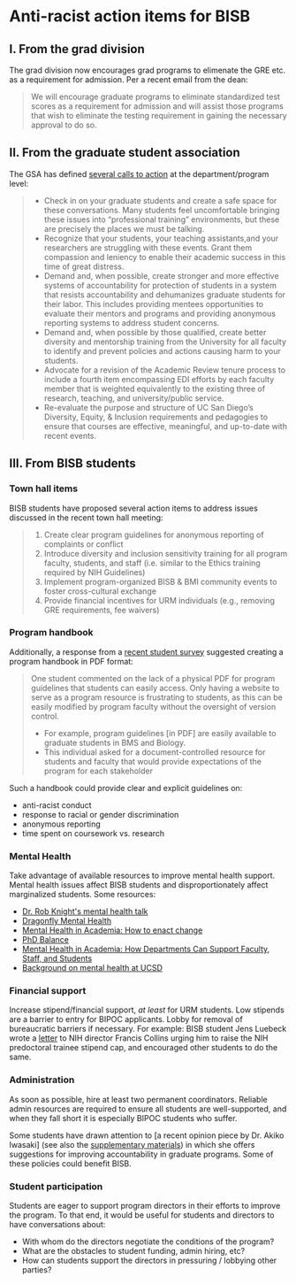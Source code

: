 # Anti-racist action items for BISB

## I. From the grad division

The grad division now encourages grad programs to elimenate the GRE etc. as a requirement for admission. Per a recent email from the dean:

> We will encourage graduate programs to eliminate standardized test scores as a requirement for admission and will assist those programs that wish to eliminate the testing requirement in gaining the necessary approval to do so.

## II. From the graduate student association

The GSA has defined [several calls to action](Commitment-and-call-to-action.pdf) at the department/program level:

> - Check in on your graduate students and create a safe space for these conversations. Many students feel uncomfortable bringing these issues into “professional training” environments, but these are precisely the places we must be talking.
> - Recognize that your students, your teaching assistants,and your researchers are struggling with these events. Grant them compassion and leniency to enable their academic success in this time of great distress.
> - Demand and, when possible, create stronger and more effective systems of accountability for protection of students in a system that resists accountability and dehumanizes graduate students for their labor. This includes providing mentees opportunities to evaluate their mentors and programs and providing anonymous reporting systems to address student concerns.
> - Demand and, when possible by those qualified, create better diversity and mentorship training from the University for all faculty to identify and prevent policies and actions causing harm to your students.
> - Advocate for a revision of the Academic Review tenure process to include a fourth item encompassing EDI efforts by each faculty member that is weighted equivalently to the existing three of research, teaching, and university/public service.
> - Re-evaluate the purpose and structure of UC San Diego’s Diversity, Equity, & Inclusion requirements and pedagogies to ensure that courses are effective, meaningful, and up-to-date with recent events.

## III. From BISB students

### Town hall items

BISB students have proposed several action items to address issues discussed
in the recent town hall meeting:

> 1. Create clear program guidelines for anonymous reporting of complaints or conflict
> 2. Introduce diversity and inclusion sensitivity training for all program faculty, students, and staff (i.e. similar to the Ethics training required by NIH Guidelines)
> 3. Implement program-organized BISB & BMI community events to foster cross-cultural exchange
> 4. Provide financial incentives for URM individuals (e.g., removing GRE requirements, fee waivers)

### Program handbook

Additionally, a response from a [recent student survey](20200211_MR_WI20-Steering-Committee-Student-Comments-2.pdf) suggested creating a
program handbook in PDF format:

> One student commented on the lack of a physical PDF for program guidelines that
students can easily access. Only having a website to serve as a program resource is frustrating to students, as this can be easily modified by program faculty without the oversight of version control.
> - For example, program guidelines [in PDF] are easily available to graduate students in BMS and Biology.
> -  This individual asked for a document-controlled resource for students and faculty that would provide expectations of the program for each stakeholder

Such a handbook could provide clear and explicit guidelines on:
- anti-racist conduct
- response to racial or gender discrimination
- anonymous reporting
- time spent on coursework vs. research

### Mental Health

Take advantage of available resources to improve mental health support. Mental health issues affect BISB students and disproportionately affect marginalized students. Some resources:
  - [Dr. Rob Knight's mental health talk](bioengineering_faculty_spotlight_jan_29.pdf)
  - [Dragonfly Mental Health](http://dragonflymentalhealth.com)
  - [Mental Health in Academia: How to enact change](https://elifesciences.org/interviews/49454377/wendy-marie-ingram)
  - [PhD Balance](https://www.phdbalance.com)
  - [Mental Health in Academia: How Departments Can Support Faculty, Staff, and Students](https://ideasonfire.net/mental-health-in-academia/)
  - [Background on mental health at UCSD](https://anthony-aylward.github.io/mental-health/)

### Financial support

Increase stipend/financial support, _at least_ for URM students. Low stipends are a barrier to entry for BIPOC applicants. Lobby for removal of bureaucratic barriers if necessary. For example: BISB student Jens Luebeck wrote a [letter](NIH-trainee-stipend-cap.pdf) to NIH director Francis Collins urging him to raise the NIH predoctoral trainee stipend cap, and encouraged other students to do the same.

### Administration

As soon as possible, hire at least two permanent coordinators. Reliable admin resources are required to ensure all students are well-supported, and when they fall short it is especially BIPOC students who suffer.

Some students have drawn attention to [a recent opinion piece by Dr. Akiko Iwasaki] (see also the [supplementary materials](https://static-content.springer.com/esm/art%3A10.1038%2Fs41591-020-0831-6/MediaObjects/41591_2020_831_MOESM1_ESM.pdf)) in which she offers suggestions for improving accountability in graduate programs. Some of these policies could benefit BISB.

### Student participation

Students are eager to support program directors in their efforts to improve the program. To that end, it would be useful for students and directors to have conversations about:
- With whom do the directors negotiate the conditions of the program?
- What are the obstacles to student funding, admin hiring, etc?
- How can students support the directors in pressuring / lobbying other parties?
